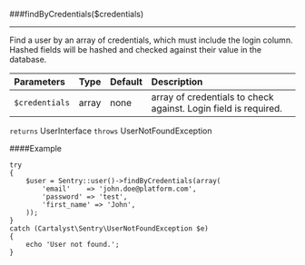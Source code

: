 <a id="findByCreentials"></a>
###findByCredentials($credentials)

----------

Find a user by an array of credentials, which must include the login column. Hashed fields will be hashed and checked against their value in the database.

Parameters                   | Type            | Default       | Description
:--------------------------- | :-------------: | :------------ | :--------------
`$credentials`               | array           | none          | array of credentials to check against. Login field is required.

`returns` UserInterface
`throws`  UserNotFoundException

####Example

	try
	{
		$user = Sentry::user()->findByCredentials(array(
			'email'    => 'john.doe@platform.com',
			'password' => 'test',
			'first_name' => 'John',
		));
	}
	catch (Cartalyst\Sentry\UserNotFoundException $e)
	{
		echo 'User not found.';
	}